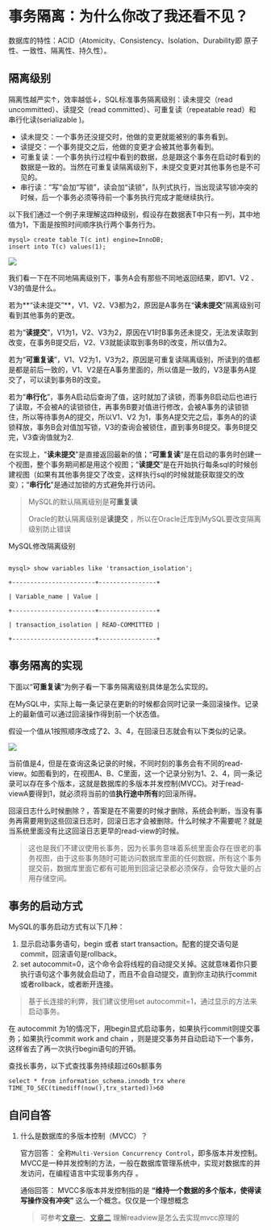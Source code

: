 # 事务隔离：为什么你改了我还看不见？

数据库的特性：ACID（Atomicity、Consistency、Isolation、Durability即 原子性、一致性、隔离性、持久性）。

##  隔离级别

隔离性越严实↑，效率越低↓，SQL标准事务隔离级别：读未提交（read uncommitted）、读提交（read committed）、可重复读（repeatable read）和串行化读(serializable )。

- 读未提交：一个事务还没提交时，他做的变更就能被别的事务看到。
- 读提交：一个事务提交之后，他做的变更才会被其他事务看到。
- 可重复读：一个事务执行过程中看到的数据，总是跟这个事务在启动时看到的数据是一致的。当然在可重复读隔离级别下，未提交变更对其他事务也是不可见的。
- 串行读：”写“会加“写锁”，读会加“读锁”，队列式执行，当出现读写锁冲突的时候，后一个事务必须等待前一个事务执行完成才能继续执行。

以下我们通过一个例子来理解这四种级别，假设存在数据表T中只有一列，其中地值为1，下面是按照时间顺序执行两个事务行为。

```mysql
mysql> create table T(c int) engine=InnoDB;
insert into T(c) values(1);
```

![](https://raw.githubusercontent.com/dddygin/intentional-learning/master/blog/images/mysql45/picture/mysql45-03-01.png)

我们看一下在不同地隔离级别下，事务A会有那些不同地返回结果，即V1、V2 、V3的值是什么。

若为**“读未提交”**，V1、V2、V3都为2，原因是A事务在“**读未提交**”隔离级别可看到其他事务的更改。

若为“**读提交**”，V1为1，V2、V3为2，原因在V1时B事务还未提交，无法发读取到改变，在事务B提交后，V2、V3就能读取到事务B的改变，所以值为2。

若为“**可重复读**”，V1、V2为1，V3为2，原因是可重复读隔离级别，所读到的值都是都是前后一致的，V1、V2是在A事务里面的，所以值是一致的，V3是事务A提交了，可以读到事务B的改变。

若为“**串行化**”，事务A启动后查询了值，这时就加了读锁，而事务B启动后也进行了读取，不会被A的读锁锁住，再事务B要对值进行修改，会被A事务的读锁锁住，所以等待事务A的提交，所以V1、V2 为1，事务A提交完之后，事务A的的读锁释放，事务B会对值加写锁，V3的查询会被锁住，直到事务B提交。事务B提交完，V3查询值就为2.

在实现上，"**读未提交**"是直接返回最新的值；“**可重复读**”是在启动的事务时创建一个视图，整个事务期间都是用这个视图；“**读提交**”是在开始执行每条sql的时候创建视图（如果有其他事务提交了改变，这样执行sql的时候就能获取提交的改变）；“**串行化**"是通过加锁的方式避免并行访问。

>MySQL的默认隔离级别是**可重复读**
>
>Oracle的默认隔离级别是**读提交** ，所以在Oracle迁库到MySQL要改变隔离级别防止错误

MySQL修改隔离级别

```mysql

mysql> show variables like 'transaction_isolation';

+-----------------------+----------------+

| Variable_name | Value |

+-----------------------+----------------+

| transaction_isolation | READ-COMMITTED |

+-----------------------+----------------+
```

## 事务隔离的实现

下面以“**可重复读**”为例子看一下事务隔离级别具体是怎么实现的。

在MySQL中，实际上每一条记录在更新的时候都会同时记录一条回滚操作。记录上的最新值可以通过回滚操作得到前一个状态值。

假设一个值从1按照顺序改成了2、3、4，在回滚日志就会有以下类似的记录。

![](https://raw.githubusercontent.com/dddygin/intentional-learning/master/blog/images/mysql45/picture/mysql45-03-02.png)

当前值是4，但是在查询这条记录的时候，不同时刻的事务会有不同的read-view。如图看到的，在视图A、B、C里面，这一个记录分别为1、2、4，同一条记录可以存在多个版本，这就是数据库的多版本并发控制(MVCC)。对于read-viewA要得到1，就必须将当前的值**执行途中所有**的回滚所得。

回滚日志什么时候删除？，答案是在不需要的时候才删除，系统会判断，当没有事务再需要用到这些回滚日志时，回滚日志才会被删除。什么时候才不需要呢？就是当系统里面没有比这回滚日志更早的read-view的时候。

> 这也是我们不建议使用长事务，因为长事务意味着系统里面会存在很老的事务视图，由于这些事务随时可能访问数据库里面的任何数据，所有这个事务提交前，数据库里面它都有可能用到回滚记录都必须保存，会导致大量的占用存储空间。

## 事务的启动方式

MySQL的事务启动方式有以下几种：

1. 显示启动事务语句，begin 或者 start transaction。配套的提交语句是commit，回滚语句是rollback。
2. set autocommit=0，这个命令会将线程的自动提交关掉。这就意味着你只要执行语句这个事务就会启动了，而且不会自动提交，直到你主动执行commit或者rollback，或者断开连接。

> 基于长连接的利弊，我们建议使用set autocommit=1，通过显示的方法来启动事务。

在 autocommit 为1的情况下，用begin显式启动事务，如果执行commit则提交事务；如果执行commit work and chain ，则是提交事务并自动启动下一个事务，这样省去了再一次执行begin语句的开销。

查找长事务，以下式查找事务持续超过60s额事务

```mysql
select * from information_schema.innodb_trx where TIME_TO_SEC(timediff(now(),trx_started))>60
```





## 自问自答

1. 什么是数据库的多版本控制（MVCC）？

   官方回答： 全称`Multi-Version Concurrency Control`，即多版本并发控制。MVCC是一种并发控制的方法，一般在数据库管理系统中，实现对数据库的并发访问，在编程语言中实现事务内存 。

   通俗回答： MVCC多版本并发控制指的是 **“维持一个数据的多个版本，使得读写操作没有冲突”** 这么一个概念。仅仅是一个理想概念 

   > 可参考[文章一](https://blog.csdn.net/SnailMann/article/details/94724197)、[文章二]( https://baijiahao.baidu.com/s?id=1629409989970483292&wfr=spider&for=pc ) 理解readview是怎么去实现mvcc原理的







































